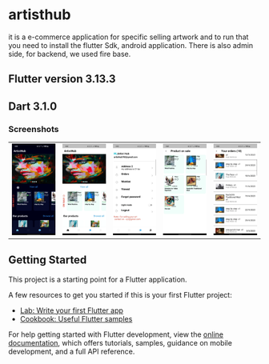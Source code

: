 # artisthub

 it is a e-commerce application for specific selling artwork and to run that you need to install the flutter Sdk, android application.
 There is also admin side, for backend, we used fire base.

## Flutter version 3.13.3
##  Dart 3.1.0

<h3>Screenshots</h3>

<table>
  <tr>
    <td>
      <a href="https://github.com/saurabh13200/Artisthubapk/blob/main/screenshot_1.png">
        <img src="https://github.com/saurabh13200/Artisthubapk/blob/main/screenshot_1.png?raw=true" alt="screenshot_1" width="200"/>
      </a>
    </td>
    <td>
      <a href="https://github.com/saurabh13200/Artisthubapk/blob/main/screenshot_5.png">
        <img src="https://github.com/saurabh13200/Artisthubapk/blob/main/screenshot_5.png?raw=true" alt="screenshot_5" width="200"/>
      </a>
    </td>
    <td>
      <a href="https://github.com/saurabh13200/Artisthubapk/blob/main/screenshot_2.png">
        <img src="https://github.com/saurabh13200/Artisthubapk/blob/main/screenshot_2.png?raw=true" alt="screenshot_2" width="200"/>
      </a>
    </td>
    <td>
      <a href="https://github.com/saurabh13200/Artisthubapk/blob/main/screenshot_4.png">
        <img src="https://github.com/saurabh13200/Artisthubapk/blob/main/screenshot_4.png?raw=true" alt="screenshot_4" width="200"/>
      </a>
    </td>
    <td>
      <a href="https://github.com/saurabh13200/Artisthubapk/blob/main/screenshot_3.png">
        <img src="https://github.com/saurabh13200/Artisthubapk/blob/main/screenshot_3.png?raw=true" alt="screenshot_3" width="200"/>
      </a>
    </td>
  </tr>
</table>





## Getting Started

This project is a starting point for a Flutter application.

A few resources to get you started if this is your first Flutter project:

- [Lab: Write your first Flutter app](https://docs.flutter.dev/get-started/codelab)
- [Cookbook: Useful Flutter samples](https://docs.flutter.dev/cookbook)

For help getting started with Flutter development, view the
[online documentation](https://docs.flutter.dev/), which offers tutorials,
samples, guidance on mobile development, and a full API reference.
